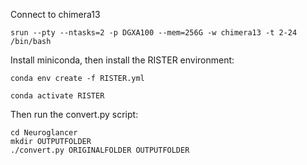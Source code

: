 Connect to chimera13

```
srun --pty --ntasks=2 -p DGXA100 --mem=256G -w chimera13 -t 2-24 /bin/bash
```

Install miniconda, then install the RISTER environment:

```
conda env create -f RISTER.yml

conda activate RISTER
```

Then run the convert.py script:

```
cd Neuroglancer
mkdir OUTPUTFOLDER
./convert.py ORIGINALFOLDER OUTPUTFOLDER
```

